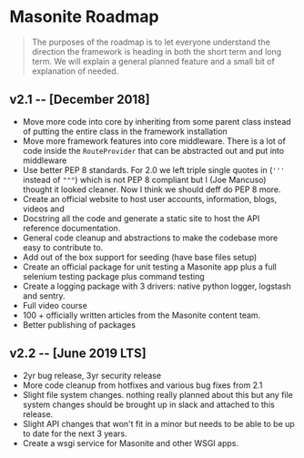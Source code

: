 # Masonite Roadmap

> The purposes of the roadmap is to let everyone understand the direction the framework is heading in both the short term and long term.
We will explain a general planned feature and a small bit of explanation of needed.

## v2.1 -- [December 2018]

- Move more code into core by inheriting from some parent class instead of putting the entire class in the framework installation
- Move more framework features into core middleware. There is a lot of code inside the `RouteProvider` that can be abstracted out and put into middleware
- Use better PEP 8 standards. For 2.0 we left triple single quotes in (`'''` instead of `"""`) which is not PEP 8 compliant but I (Joe Mancuso) 
thought it looked cleaner. Now I think we should deff do PEP 8 more.
- Create an official website to host user accounts, information, blogs, videos and 
- Docstring all the code and generate a static site to host the API reference documentation.
- General code cleanup and abstractions to make the codebase more easy to contribute to.
- Add out of the box support for seeding (have base files setup)
- Create an official package for unit testing a Masonite app plus a full selenium testing package plus command testing
- Create a logging package with 3 drivers: native python logger, logstash and sentry.
- Full video course
- 100 + officially written articles from the Masonite content team.
- Better publishing of packages 

## v2.2 -- [June 2019 LTS]

- 2yr bug release, 3yr security release
- More code cleanup from hotfixes and various bug fixes from 2.1
- Slight file system changes. nothing really planned about this but any file system changes should be brought up in slack and attached to this release.
- Slight API changes that won't fit in a minor but needs to be able to be up to date for the next 3 years.
- Create a wsgi service for Masonite and other WSGI apps.
